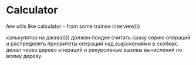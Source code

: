 Calculator
==========

few utils like calculator - from some trainee interview)))

калькулятор на джава))))
должен поидее считать сразу серию операций и распределять приоритеты операций над выражениями в скобках.
делал через дерево операций и рекурсивные вызовы вычислений по всему дереву. 
